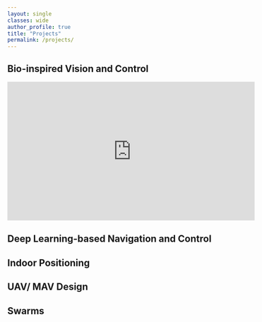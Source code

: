 ```yaml
---
layout: single
classes: wide
author_profile: true
title: "Projects"
permalink: /projects/
---
```


## Bio-inspired Vision and Control
<iframe width="560" height="315" src="https://www.youtube.com/embed/i2xFJNGhfxs" title="YouTube video player" frameborder="0" allow="accelerometer; autoplay; clipboard-write; encrypted-media; gyroscope; picture-in-picture; web-share" allowfullscreen></iframe>

## Deep Learning-based Navigation and Control

## Indoor Positioning

## UAV/ MAV Design

## Swarms

